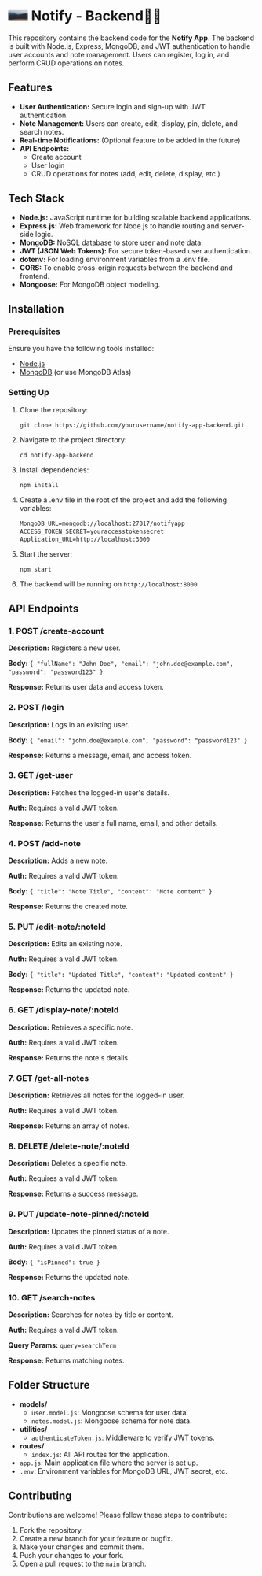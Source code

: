 <h1> <img src="frontend/public/images/bg.jpg" alt="Notify logo" width="40"/>  <strong>Notify - Backend👨‍💻</strong></h1>
  <p>This repository contains the backend code for the <strong>Notify App</strong>. The backend is built with Node.js, Express, MongoDB, and JWT authentication to handle user accounts and note management. Users can register, log in, and perform CRUD operations on notes.</p>

  <h2>Features</h2>
  <ul>
    <li><strong>User Authentication:</strong> Secure login and sign-up with JWT authentication.</li>
    <li><strong>Note Management:</strong> Users can create, edit, display, pin, delete, and search notes.</li>
    <li><strong>Real-time Notifications:</strong> (Optional feature to be added in the future)</li>
    <li><strong>API Endpoints:</strong> 
      <ul>
        <li>Create account</li>
        <li>User login</li>
        <li>CRUD operations for notes (add, edit, delete, display, etc.)</li>
      </ul>
    </li>
  </ul>

  <h2>Tech Stack</h2>
  <ul>
    <li><strong>Node.js:</strong> JavaScript runtime for building scalable backend applications.</li>
    <li><strong>Express.js:</strong> Web framework for Node.js to handle routing and server-side logic.</li>
    <li><strong>MongoDB:</strong> NoSQL database to store user and note data.</li>
    <li><strong>JWT (JSON Web Tokens):</strong> For secure token-based user authentication.</li>
    <li><strong>dotenv:</strong> For loading environment variables from a .env file.</li>
    <li><strong>CORS:</strong> To enable cross-origin requests between the backend and frontend.</li>
    <li><strong>Mongoose:</strong> For MongoDB object modeling.</li>
  </ul>

  <h2>Installation</h2>
  <h3>Prerequisites</h3>
  <p>Ensure you have the following tools installed:</p>
  <ul>
    <li><a href="https://nodejs.org/">Node.js</a></li>
    <li><a href="https://www.mongodb.com/try/download/community">MongoDB</a> (or use MongoDB Atlas)</li>
  </ul>

  <h3>Setting Up</h3>
  <ol>
    <li>Clone the repository:
      <pre><code>git clone https://github.com/yourusername/notify-app-backend.git</code></pre>
    </li>
    <li>Navigate to the project directory:
      <pre><code>cd notify-app-backend</code></pre>
    </li>
    <li>Install dependencies:
      <pre><code>npm install</code></pre>
    </li>
    <li>Create a .env file in the root of the project and add the following variables:
      <pre><code>MongoDB_URL=mongodb://localhost:27017/notifyapp
ACCESS_TOKEN_SECRET=youraccesstokensecret
Application_URL=http://localhost:3000</code></pre>
    </li>
    <li>Start the server:
      <pre><code>npm start</code></pre>
    </li>
    <li>The backend will be running on <code>http://localhost:8000</code>.</li>
  </ol>

  <h2>API Endpoints</h2>

  <h3>1. POST /create-account</h3>
  <p><strong>Description:</strong> Registers a new user.</p>
  <p><strong>Body:</strong> <code>{ "fullName": "John Doe", "email": "john.doe@example.com", "password": "password123" }</code></p>
  <p><strong>Response:</strong> Returns user data and access token.</p>

  <h3>2. POST /login</h3>
  <p><strong>Description:</strong> Logs in an existing user.</p>
  <p><strong>Body:</strong> <code>{ "email": "john.doe@example.com", "password": "password123" }</code></p>
  <p><strong>Response:</strong> Returns a message, email, and access token.</p>

  <h3>3. GET /get-user</h3>
  <p><strong>Description:</strong> Fetches the logged-in user's details.</p>
  <p><strong>Auth:</strong> Requires a valid JWT token.</p>
  <p><strong>Response:</strong> Returns the user's full name, email, and other details.</p>

  <h3>4. POST /add-note</h3>
  <p><strong>Description:</strong> Adds a new note.</p>
  <p><strong>Auth:</strong> Requires a valid JWT token.</p>
  <p><strong>Body:</strong> <code>{ "title": "Note Title", "content": "Note content" }</code></p>
  <p><strong>Response:</strong> Returns the created note.</p>

  <h3>5. PUT /edit-note/:noteId</h3>
  <p><strong>Description:</strong> Edits an existing note.</p>
  <p><strong>Auth:</strong> Requires a valid JWT token.</p>
  <p><strong>Body:</strong> <code>{ "title": "Updated Title", "content": "Updated content" }</code></p>
  <p><strong>Response:</strong> Returns the updated note.</p>

  <h3>6. GET /display-note/:noteId</h3>
  <p><strong>Description:</strong> Retrieves a specific note.</p>
  <p><strong>Auth:</strong> Requires a valid JWT token.</p>
  <p><strong>Response:</strong> Returns the note's details.</p>

  <h3>7. GET /get-all-notes</h3>
  <p><strong>Description:</strong> Retrieves all notes for the logged-in user.</p>
  <p><strong>Auth:</strong> Requires a valid JWT token.</p>
  <p><strong>Response:</strong> Returns an array of notes.</p>

  <h3>8. DELETE /delete-note/:noteId</h3>
  <p><strong>Description:</strong> Deletes a specific note.</p>
  <p><strong>Auth:</strong> Requires a valid JWT token.</p>
  <p><strong>Response:</strong> Returns a success message.</p>

  <h3>9. PUT /update-note-pinned/:noteId</h3>
  <p><strong>Description:</strong> Updates the pinned status of a note.</p>
  <p><strong>Auth:</strong> Requires a valid JWT token.</p>
  <p><strong>Body:</strong> <code>{ "isPinned": true }</code></p>
  <p><strong>Response:</strong> Returns the updated note.</p>

  <h3>10. GET /search-notes</h3>
  <p><strong>Description:</strong> Searches for notes by title or content.</p>
  <p><strong>Auth:</strong> Requires a valid JWT token.</p>
  <p><strong>Query Params:</strong> <code>query=searchTerm</code></p>
  <p><strong>Response:</strong> Returns matching notes.</p>

  <h2>Folder Structure</h2>
  <ul>
    <li><strong>models/</strong>
      <ul>
        <li><code>user.model.js</code>: Mongoose schema for user data.</li>
        <li><code>notes.model.js</code>: Mongoose schema for note data.</li>
      </ul>
    </li>
    <li><strong>utilities/</strong>
      <ul>
        <li><code>authenticateToken.js</code>: Middleware to verify JWT tokens.</li>
      </ul>
    </li>
    <li><strong>routes/</strong>
      <ul>
        <li><code>index.js</code>: All API routes for the application.</li>
      </ul>
    </li>
    <li><code>app.js</code>: Main application file where the server is set up.</li>
    <li><code>.env</code>: Environment variables for MongoDB URL, JWT secret, etc.</li>
  </ul>

  <h2>Contributing</h2>
  <p>Contributions are welcome! Please follow these steps to contribute:</p>
  <ol>
    <li>Fork the repository.</li>
    <li>Create a new branch for your feature or bugfix.</li>
    <li>Make your changes and commit them.</li>
    <li>Push your changes to your fork.</li>
    <li>Open a pull request to the <code>main</code> branch.</li>
  </ol>
